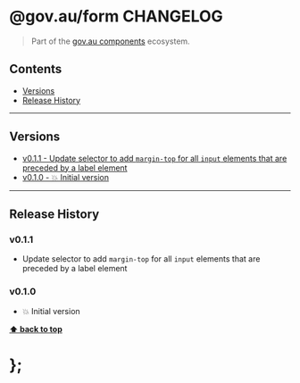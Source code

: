 @gov.au/form CHANGELOG
======================

> Part of the [gov.au components](https://github.com/govau/design-system-components/) ecosystem.


## Contents

* [Versions](#install)
* [Release History](#release-history)


----------------------------------------------------------------------------------------------------------------------------------------------------------------


## Versions

* [v0.1.1 - Update selector to add `margin-top` for all `input` elements that are preceded by a label element](#v011)
* [v0.1.0 - 💥 Initial version](#v010)


----------------------------------------------------------------------------------------------------------------------------------------------------------------


## Release History

### v0.1.1

- Update selector to add `margin-top` for all `input` elements that are preceded by a label element


### v0.1.0

- 💥 Initial version


**[⬆ back to top](#contents)**


# };

